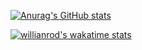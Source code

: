 [![Anurag's GitHub stats](https://github-readme-stats.vercel.app/api?username=Somranii)](https://github.com/anuraghazra/github-readme-stats)

[![willianrod's wakatime stats](https://github-readme-stats.vercel.app/api/wakatime?username=Somranii)](https://github.com/anuraghazra/github-readme-stats)
